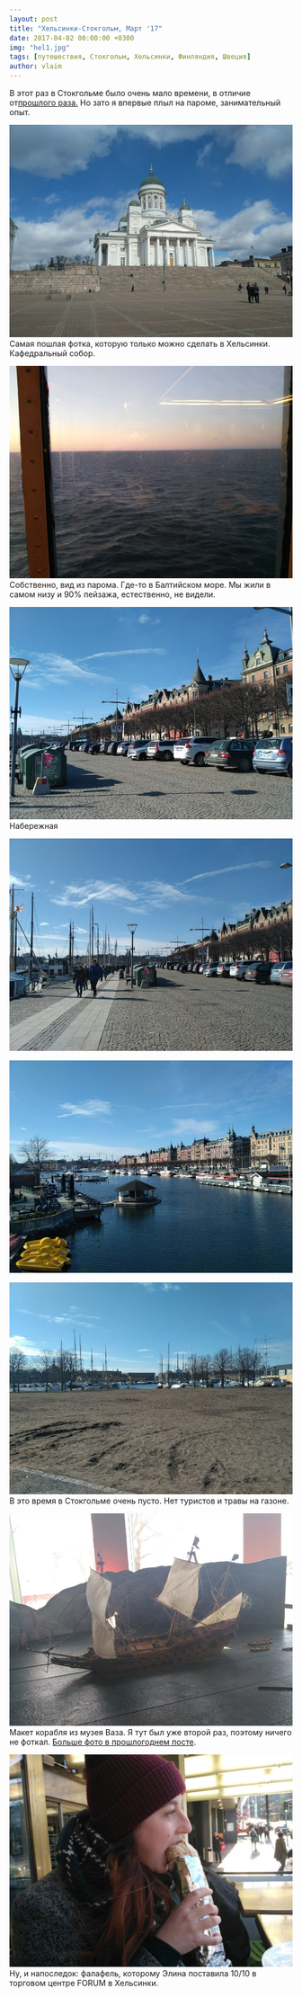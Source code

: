 ```yaml
---
layout: post
title: "Хельсинки-Стокгольм, Март '17"
date: 2017-04-02 00:00:00 +0300
img: "hel1.jpg"
tags: [путешествия, Стокгольм, Хельсинки, Финляндия, Швеция]
author: vlaim
---
```


В этот раз в Стокгольме было очень мало времени, в отличие от[прошлого раза.](https://blog.alexeyev.me/2016/07/stockholm/ "Стокгольм ’16") Но зато я впервые плыл на пароме, занимательный опыт.

[![hel1](/assets/img/hel1.jpg)](/assets/img/hel1.jpg) Самая пошлая фотка, которую только можно сделать в Хельсинки. Кафедральный собор.

[![ferry](/assets/img/ferry-.jpg)](/assets/img/ferry-.jpg) Собственно, вид из парома. Где-то в Балтийском море. Мы жили в самом низу и 90% пейзажа, естественно, не видели.

[![stock1](/assets/img/stock1.jpg)](/assets/img/stock1.jpg) Набережная

[![stock2](/assets/img/stock2.jpg)](/assets/img/stock2.jpg)

[![stock3](/assets/img/stock3.jpg)](/assets/img/stock3.jpg)

[![stock4](/assets/img/stock4.jpg)](/assets/img/stock4.jpg) В это время в Стокгольме очень пусто. Нет туристов и травы на газоне.

[![stock5](/assets/img/stock5.jpg)](/assets/img/stock5.jpg) Макет корабля из музея Ваза. Я тут был уже второй раз, поэтому ничего не фоткал. [Больше фото в прошлогоднем посте](https://blog.alexeyev.me/2016/07/stockholm/ "Стокгольм ’16").

[![2017-04-02 09.49.57](/assets/img/2017-04-02-09.49.57.jpg)](/assets/img/2017-04-02-09.49.57.jpg) Ну, и напоследок: фалафель, которому Элина поставила 10/10 в торговом центре FORUM в Хельсинки.